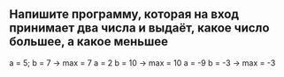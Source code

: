 ## Напишите программу, которая на вход принимает два числа и выдаёт, какое число большее, а какое меньшее ##

a = 5; b = 7 -> max = 7
a = 2 b = 10 -> max = 10
a = -9 b = -3 -> max = -3

